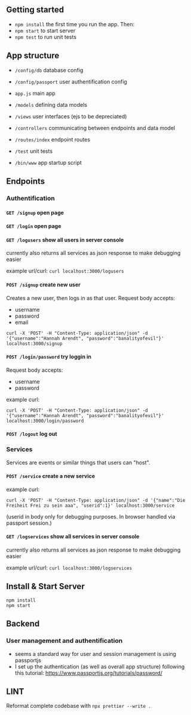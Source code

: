 ## Getting started

- `npm install` the first time you run the app. Then:
- `npm start` to start server
- `npm test` to run unit tests

## App structure

- `/config/db` database config
- `/config/passport` user authentification config

- `app.js` main app
- `/models` defining data models
- `/views` user interfaces (ejs to be depreciated)
- `/controllers` communicating between endpoints and data model
- `/routes/index` endpoint routes
- `/test` unit tests
- `/bin/www` app startup script

## Endpoints

### Authentification

#### `GET /signup` open page

#### `GET /login` open page

#### `GET /logusers` show all users in server console

currently also returns all services as json response to make debugging easier

example url/curl:
`curl localhost:3000/logusers`

#### `POST /signup` create new user

Creates a new user, then logs in as that user.
Request body accepts:

- username
- password
- email

`curl -X 'POST' -H "Content-Type: application/json" -d '{"username":"Hannah Arendt", "password":"banalityofevil"}' localhost:3000/signup`

#### `POST /login/password` try loggin in

Request body accepts:

- username
- password

example curl:

```
curl -X 'POST' -H "Content-Type: application/json" -d '{"username":"Hannah Arendt", "password":"banalityofevil"}' localhost:3000/login/password

```

#### `POST /logout` log out

### Services

Services are events or similar things that users can "host".

#### `POST /service` create a new service

example curl:

`curl -X 'POST' -H "Content-Type: application/json" -d '{"name":"Die Freiheit Frei zu sein aaa", "userid":1}' localhost:3000/service`

(userid in body only for debugging purposes. In browser handled via passport session.)

#### `GET /logservices` show all services in server console

currently also returns all services as json response to make debugging easier

example url/curl:
`curl localhost:3000/logservices`

## Install & Start Server

```
npm install
npm start
```

## Backend

### User management and authentification

- seems a standard way for user and session management is using passportjs
- I set up the authentication (as well as overall app structure) following this tutorial: https://www.passportjs.org/tutorials/password/

## LINT

Reformat complete codebase with
`npx prettier --write .`
